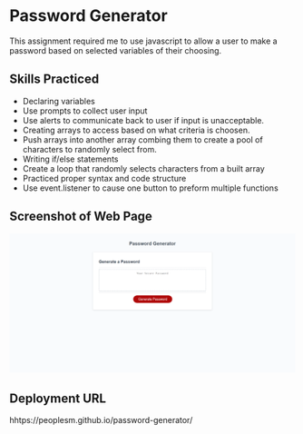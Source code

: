 # Password Generator

This assignment required me to use javascript to allow a user to make a password based on selected variables of their choosing.

## Skills Practiced

- Declaring variables
- Use prompts to collect user input
- Use alerts to communicate back to user if input is unacceptable.
- Creating arrays to access based on what criteria is choosen.
- Push arrays into another array combing them to create a pool of characters to randomly select from.
- Writing if/else statements
- Create a loop that randomly selects characters from a built array
- Practiced proper syntax and code structure
- Use event.listener to cause one button to preform multiple functions

## Screenshot of Web Page

![alt text](./assets/images/pwgen-screenshot.png)

## Deployment URL

hhtps://peoplesm.github.io/password-generator/
